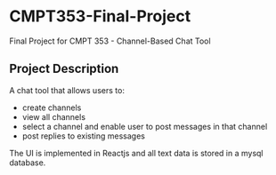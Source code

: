 # CMPT353-Final-Project

Final Project for CMPT 353 - Channel-Based Chat Tool

## Project Description

A chat tool that allows users to:

- create channels
- view all channels
- select a channel and enable user to post messages in that channel
- post replies to existing messages

The UI is implemented in Reactjs and all text data is stored in a mysql database.
